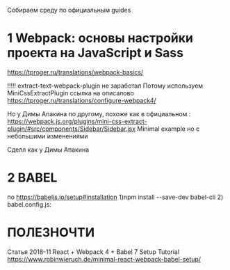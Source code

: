 Собираем среду по официальным guides

1 Webpack: основы настройки проекта на JavaScript и Sass
===============================================================================
https://tproger.ru/translations/webpack-basics/

!!!!! extract-text-webpack-plugin не заработал
Потому используем MiniCssExtractPlugin
ссылка на описалово https://tproger.ru/translations/configure-webpack4/

Но у Димы Апакина по другому, похоже как в официальном :
https://webpack.js.org/plugins/mini-css-extract-plugin/#src/components/Sidebar/Sidebar.jsx
Minimal example но с небольшими изменениями

Сделл как у Димы Апакина


2 BABEL
===============================================================================
по https://babeljs.io/setup#installation
1)npm install --save-dev babel-cli
2) babel.config.js:







ПОЛЕЗНОЧТИ
===============================================================================
Статья 2018-11
React + Webpack 4 + Babel 7 Setup Tutorial
https://www.robinwieruch.de/minimal-react-webpack-babel-setup/